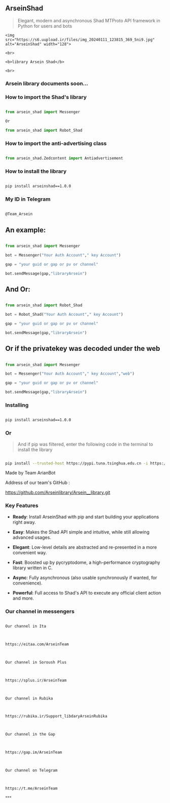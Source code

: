 ## ArseinShad

> Elegant, modern and asynchronous Shad MTProto API framework in Python for users and bots

<p align="center">

    <img src="https://s6.uupload.ir/files/img_20240111_123815_369_5ni9.jpg" alt="ArseinShad" width="128">

    <br>

    <b>library Arsein Shad</b>

    <br>

</p>

###  Arsein library documents soon...


### How to import the Shad's library

``` python

from arsein_shad import Messenger

Or

from arsein_shad import Robot_Shad

```

### How to import the anti-advertising class

``` python

from arsein_shad.Zedcontent import Antiadvertisement

```

### How to install the library

``` bash

pip install arseinshad==1.0.0

```

### My ID in Telegram

``` bash

@Team_Arsein

```

## An example:

``` python

from arsein_shad import Messenger

bot = Messenger("Your Auth Account"," key Account")

gap = "your guid or gap or pv or channel"

bot.sendMessage(gap,"libraryArsein")

```

## And Or:

``` python

from arsein_shad import Robot_Shad

bot = Robot_Shad("Your Auth Account"," key Account")

gap = "your guid or gap or pv or channel"

bot.sendMessage(gap,"libraryArsein")

```

## Or if the privatekey was decoded under the web

``` python

from arsein_shad import Messenger

bot = Messenger("Your Auth Account"," key Account","web")

gap = "your guid or gap or pv or channel"

bot.sendMessage(gap,"libraryArsein")

```

### Installing

``` bash

pip install arseinshad==1.0.0

```

### Or

> And if pip was filtered, enter the following code in the terminal to install the library

``` bash

pip install --trusted-host https://pypi.tuna.tsinghua.edu.cn -i https://pypi.tuna.tsinghua.edu.cn/simple/arseinshad==1.0.0

```

Made by Team ArianBot

Address of our team's GitHub :

https://github.com/Arseinlibrary/Arsein__library.git


### Key Features

- **Ready**: Install ArseinShad with pip and start building your applications right away.

- **Easy**: Makes the Shad API simple and intuitive, while still allowing advanced usages.

- **Elegant**: Low-level details are abstracted and re-presented in a more convenient way.

- **Fast**: Boosted up by pycryptodome, a high-performance cryptography library written in C.

- **Async**: Fully asynchronous (also usable synchronously if wanted, for convenience).

- **Powerful**: Full access to Shad's API to execute any official client action and more.


### Our channel in messengers

``` bash

Our channel in Ita



https://eitaa.com/ArseinTeam



Our channel in Soroush Plus



https://splus.ir/ArseinTeam



Our channel in Rubika



https://rubika.ir/Support_libdaryArseinRubika



Our channel in the Gap



https://gap.im/ArseinTeam



Our channel on Telegram



https://t.me/ArseinTeam

```

"""
